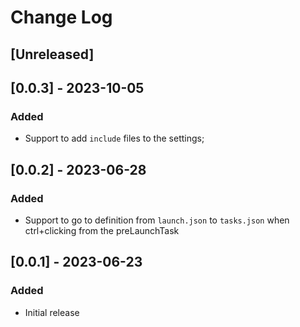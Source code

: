 # Change Log

## [Unreleased]

## [0.0.3] - 2023-10-05

### Added

- Support to add `include` files to the settings;

## [0.0.2] - 2023-06-28

### Added

- Support to go to definition from `launch.json` to `tasks.json` when ctrl+clicking from the preLaunchTask

## [0.0.1] - 2023-06-23

### Added

- Initial release
